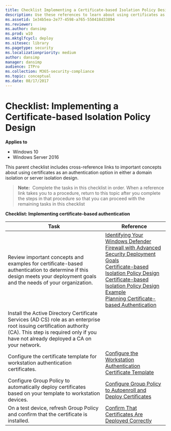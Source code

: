 ```yaml
---
title: Checklist Implementing a Certificate-based Isolation Policy Design (Windows 10)
description: Use these references to learn about using certificates as an authentication option and configure a certificate-based isolation policy design.
ms.assetid: 1e34b5ea-2e77-4598-a765-550418d33894
ms.reviewer: 
ms.author: dansimp
ms.prod: w10
ms.mktglfcycl: deploy
ms.sitesec: library
ms.pagetype: security
ms.localizationpriority: medium
author: dansimp
manager: dansimp
audience: ITPro
ms.collection: M365-security-compliance
ms.topic: conceptual
ms.date: 08/17/2017
---
```


# Checklist: Implementing a Certificate-based Isolation Policy Design

**Applies to**
-   Windows 10
-   Windows Server 2016

This parent checklist includes cross-reference links to important concepts about using certificates as an authentication option in either a domain isolation or server isolation design.

>**Note:**  Complete the tasks in this checklist in order. When a reference link takes you to a procedure, return to this topic after you complete the steps in that procedure so that you can proceed with the remaining tasks in this checklist

**Checklist: Implementing certificate-based authentication**

| Task | Reference |
| - | - |
| Review important concepts and examples for certificate-based authentication to determine if this design meets your deployment goals and the needs of your organization.| [Identifying Your Windows Defender Firewall with Advanced Security Deployment Goals](identifying-your-windows-firewall-with-advanced-security-deployment-goals.md)<br/>[Certificate-based Isolation Policy Design](certificate-based-isolation-policy-design.md)<br/>[Certificate-based Isolation Policy Design Example](certificate-based-isolation-policy-design-example.md)<br/>[Planning Certificate-based Authentication](planning-certificate-based-authentication.md) |
| Install the Active Directory Certificate Services (AD CS) role as an enterprise root issuing certification authority (CA). This step is required only if you have not already deployed a CA on your network.| |
| Configure the certificate template for workstation authentication certificates.| [Configure the Workstation Authentication Certificate Template](configure-the-workstation-authentication-certificate-template.md)| 
| Configure Group Policy to automatically deploy certificates based on your template to workstation devices. | [Configure Group Policy to Autoenroll and Deploy Certificates](configure-group-policy-to-autoenroll-and-deploy-certificates.md)| 
| On a test device, refresh Group Policy and confirm that the certificate is installed. | [Confirm That Certificates Are Deployed Correctly](confirm-that-certificates-are-deployed-correctly.md)| 
